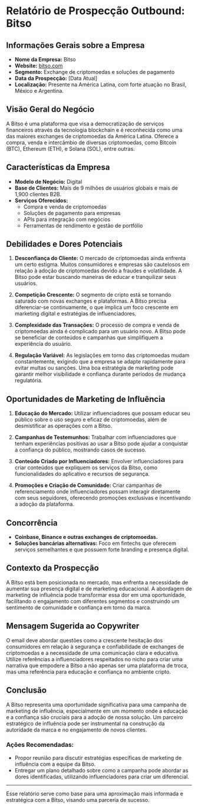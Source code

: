 # Relatório de Prospecção Outbound: Bitso

## Informações Gerais sobre a Empresa
- **Nome da Empresa:** Bitso
- **Website:** [bitso.com](http://www.bitso.com)
- **Segmento:** Exchange de criptomoedas e soluções de pagamento
- **Data da Prospecção:** [Data Atual]
- **Localização:** Presente na América Latina, com forte atuação no Brasil, México e Argentina.

## Visão Geral do Negócio
A Bitso é uma plataforma que visa a democratização de serviços financeiros através da tecnologia blockchain e é reconhecida como uma das maiores exchanges de criptomoedas da América Latina. Oferece a compra, venda e intercâmbio de diversas criptomoedas, como Bitcoin (BTC), Ethereum (ETH), e Solana (SOL), entre outras.

## Características da Empresa
- **Modelo de Negócio:** Digital
- **Base de Clientes:** Mais de 9 milhões de usuários globais e mais de 1,900 clientes B2B.
- **Serviços Oferecidos:**
  - Compra e venda de criptomoedas
  - Soluções de pagamento para empresas
  - APIs para integração com negócios
  - Ferramentas de rendimento e gestão de portfólio

## Debilidades e Dores Potenciais
1. **Desconfiança do Cliente:** O mercado de criptomoedas ainda enfrenta um certo estigma. Muitos consumidores e empresas são cautelosos em relação à adoção de criptomoedas devido a fraudes e volatilidade. A Bitso pode estar buscando maneiras de educar e tranquilizar seus usuários.
  
2. **Competição Crescente:** O segmento de cripto está se tornando saturado com novas exchanges e plataformas. A Bitso precisa diferenciar-se continuamente, o que implica um foco crescente em marketing digital e estratégias de influenciadores.

3. **Complexidade das Transações:** O processo de compra e venda de criptomoedas ainda é complicado para um usuário novo. A Bitso pode se beneficiar de conteúdos e campanhas que simplifiquem a experiência do usuário.

4. **Regulação Variável:** As legislações em torno das criptomoedas mudam constantemente, exigindo que a empresa se adapte rapidamente para evitar multas ou sanções. Uma boa estratégia de marketing pode garantir melhor visibilidade e confiança durante períodos de mudança regulatória.

## Oportunidades de Marketing de Influência
1. **Educação do Mercado:** Utilizar influenciadores que possam educar seu público sobre o uso seguro e eficaz de criptomoedas, além de desmistificar as operações com a Bitso.

2. **Campanhas de Testemunhos:** Trabalhar com influenciadores que tenham experiências positivas ao usar a Bitso pode ajudar a conquistar a confiança do público, mostrando casos de sucesso.

3. **Conteúdo Criado por Influenciadores:** Envolver influenciadores para criar conteúdos que expliquem os serviços da Bitso, como funcionalidades do aplicativo e recursos de segurança.

4. **Promoções e Criação de Comunidade:** Criar campanhas de referenciamento onde influenciadores possam interagir diretamente com seus seguidores, oferecendo promoções exclusivas e incentivando a adoção da plataforma.

## Concorrência
- **Coinbase, Binance e outras exchanges de criptomoedas.** 
- **Soluções bancárias alternativas:** Foco em fintechs que oferecem serviços semelhantes e que possuem forte branding e presença digital.

## Contexto da Prospecção
A Bitso está bem posicionada no mercado, mas enfrenta a necessidade de aumentar sua presença digital e de marketing educacional. A abordagem de marketing de influência pode transformar essa dor em uma oportunidade, facilitando o engajamento com diferentes segmentos e construindo um sentimento de comunidade e confiança em torno da marca.

## Mensagem Sugerida ao Copywriter
O email deve abordar questões como a crescente hesitação dos consumidores em relação à segurança e confiabilidade de exchanges de criptomoedas e a necessidade de uma comunicação clara e educativa. Utilize referências a influenciadores respeitados no nicho para criar uma narrativa que empodere a Bitso a não apenas ser uma plataforma de troca, mas uma referência para educação e confiança no ambiente cripto.

## Conclusão
A Bitso representa uma oportunidade significativa para uma campanha de marketing de influência, especialmente em um momento onde a educação e a confiança são cruciais para a adoção de nossa solução. Um parceiro estratégico de influência pode ser instrumental na construção da autoridade da marca e no engajamento de novos clientes.

### Ações Recomendadas:
- Propor reunião para discutir estratégias específicas de marketing de influência com a equipe da Bitso.
- Entregar um plano detalhado sobre como a campanha pode abordar as dores identificadas, utilizando influenciadores para criar um diferencial.

--- 

Esse relatório serve como base para uma aproximação mais informada e estratégica com a Bitso, visando uma parceria de sucesso.